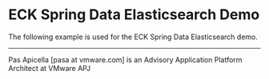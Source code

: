 # ECK Spring Data Elasticsearch Demo

The following example is used for the ECK Spring Data Elasticsearch demo.

<hr size=2 />
Pas Apicella [pasa at vmware.com] is an Advisory Application Platform Architect at VMware APJ